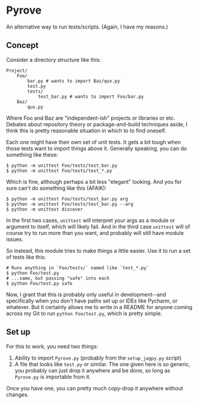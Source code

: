 # Pyrove
An alternative way to run tests/scripts. (Again, I have my reasons.)

## Concept
Consider a directory structure like this:

```
Project/
	Foo/
		bar.py # wants to import Baz/qux.py
		test.py
		tests/
			test_bar.py # wants to import Foo/bar.py
	Baz/
		qux.py
```

Where Foo and Baz are "independent-ish" projects or libraries or etc. Debates about repository theory or package-and-build techniques aside, I think this is pretty reasonable situation in which to to find oneself. 

Each one might have their own set of unit tests. It gets a bit tough when those tests want to import things above it. Generally speaking, you can do something like these:
	
	$ python -m unittest Foo/tests/test_bar.py
	$ python -m unittest Foo/tests/test_*.py 

Which is fine, although perhaps a bit less "elegant" looking. And you for sure can't do something like this (AFAIK):

	$ python -m unittest Foo/tests/test_bar.py arg
	$ python -m unittest Foo/tests/test_bar.py --arg
	$ python -m unittest discover

In the first two cases, `unittest` will interpret your args as a module or argument to itself, which will likely fail. And in the third case `unittest` will of course try to run more than you want, and probably will still have module issues.

So instead, this module tries to make things a little easier. Use it to run a set of tests like this:

	# Runs anything in `Foo/tests/` named like `test_*.py`
	$ python Foo/test.py 
	# ...same, but passing "safe" into each
	$ python Foo/test.py safe

Now, I grant that this is probably only useful in development--and specifically when you don't have paths set up or IDEs like Pycharm, or whatever. But it certainly allows me to write in a README for anyone coming across my Git to run `python Foo/test.py`, which is pretty simple. 

## Set up
For this to work, you need two things:

1. Ability to import `Pyrove.py` (probably from the `setup_jagpy.py` script)
2. A file that looks like `test.py` or similar. The one given here is so generic, you probably can just drop it anywhere and be done, so long as `Pyrove.py` is importable from it.

Once you have one, you can pretty much copy-drop it anywhere without changes.
